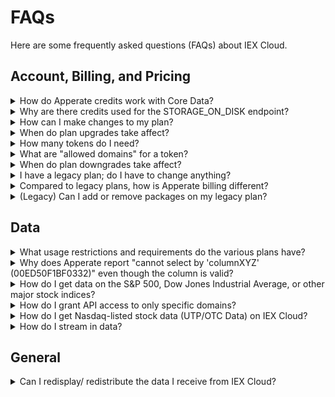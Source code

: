 # FAQs

Here are some frequently asked questions (FAQs) about IEX Cloud.

## Account, Billing, and Pricing

<details><summary>How do Apperate credits work with Core Data?</summary>

Core Data is available as a separate workspace within Apperate and separated into datasets. You can access any dataset from Apperate or through the legacy API using standard database operation pricing.

How many credits you'll use to pull data can be predicted based on:

- **How many records you query** – at a rate of 0.000001 credits per record (another way to look at it, is 1M records per credit)
- **The size of data transferred out** – Each credit gets you 10GB of data transfer. 

Add those two together, and that's your total credit usage for accessing data. If you're a legacy user, you might be used to "data weights" – for simplicity, we've eliminated those for Apperate users.

```{note} **All Core Data resides in Apperate without any storage cost** – so rather than storing Core Data in your own database (and paying for it), you can query it directly.
```

```{seealso} [Credits and Pricing](./administration/credits-and-pricing.md) explains how you simply pay for what you use.
```
</details>

<details><summary>Why are there credits used for the STORAGE_ON_DISK endpoint?
</summary>

Storage credit usage is based on your plan's [Storage Amount](./reference/glossary.md#storage-amount-plan-storage-amount) and is calculated and reported hourly as the `STORAGE_ON_DISK` endpoint's **Credits Used** (see the **Credit Use by Endpoint** section at [Credits &rarr; Credit Use &rarr; Core Use](https://iexcloud.io/console/usage)).

**Hourly Storage Credit Cost:**

```
Hourly Storage Credit Cost = Storage Amount * (1 / # hours in the month) * Credit Rate
```
</details>

<details><summary>How can I make changes to my plan?</summary>

You can request upgrading, downgrading, or cancelling your subscription at any time via the console's [Manage Plan](https://iexcloud.io/console/manage-plan) page.
</details>

<details><summary>When do plan upgrades take affect?</summary>

When you upgrade your plan, the new subscription goes into effect immediately.
</details>

<details><summary>How many tokens do I need?</summary>

You may want to use separate tokens to track, control, and throttle usage by different projects, apps, or end users. Here are a couple examples for using multiple tokens:

- you have multiple applications or projects that use IEX Cloud.
- your business has multiple teams that share your IEX Cloud account.

``` {seealso} [Access and Security](./administration/access-and-security.md).
```
</details>

<details><summary>What are "allowed domains" for a token?</summary>

You may restrict a [token](./administration/access-and-security.md) to certain domains and IP addresses. Leaving a token's **Allowed Domains** field blank allows requests to use the token from anywhere. If you specify domains and/or IP addresses in the token's **Allowed Domains** field, requests that use the token must have an [HTTP header referer](https://developer.mozilla.org/en-US/docs/Web/HTTP/Headers/Referer) value that matches one of the **Allowed Domains** values.
</details>

<details><summary>When do plan downgrades take affect?</summary>

We don't provide prorated refunds for downgrades or cancellations. When you downgrade or cancel, you will remain on your higher-tier subscription through the end of your current term. You can see your current term's next renewal date in the console's [Billing](https://iexcloud.io/console/billing) section. Once your next renewal date comes around, you will automatically be placed on your downgraded subscription. 
</details>

<details><summary>I have a legacy plan; do I have to change anything?</summary>

If you don't want to use any of the new Apperate features, you can continue using IEX Cloud as you do today. You don't need to make any changes.
</details>

<details><summary>Compared to legacy plans, how is Apperate billing different?</summary>

Apperate is a fully-managed cloud database with integrated data services. Much like other serverless cloud databases, you pay for using the system. We track usage of the system using credits. Here's what usage includes:

- Standard database operations (reads, writes, and updates) – for any data. IEX Cloud Core Data **or** your own data.
- Storage of your own data.

```{note} Apperate credits are displayed in smaller units. A credit is represented as 1/1,000,000th smaller than in the past. For example, 100 credits is now represented as 0.0001.
```

The bonuses with Apperate are:

- You **don’t** pay for the storage of Core Data in Apperate – so you essentially get a database that is preloaded with 5TB of financial data without any work (something you wouldn’t get with any other cloud database).
- You query using standard SQL, build views, run transforms and perform joins within Apperate and access the data with our standard API or our new data management UI. Now you don't have to ETL data from IEX Cloud into another database.

```{seealso} [Credits and Pricing](./administration/credits-and-pricing.md) explains how you simply pay for what you use.
```
</details>

<details><summary>(Legacy) Can I add or remove packages on my legacy plan?</summary>

You can both add and remove packages from a legacy plan as needed. Once you add a package, by default, it will be added to your plan for each subsequent month. If you remove a package from your plan, it expires at the end of the current month. Packages can be removed or added month to month for any paid legacy plan.
</details>


## Data

<details><summary>What usage restrictions and requirements do the various plans have?</summary>

Users on the Start Plan (legacy) are only permitted to use data from IEX Cloud for personal, non-commercial use. Paid plan users can use IEX Cloud data for commercial use, including displaying publicly to users.

No user may provide IEX Cloud data via their own API to users, or provide a mechanism for mass downloads, for example as a CSV. For more information please see our terms of service.

Attribution is required for all users. It is as simple as putting “Data provided by IEX Cloud” somewhere on your site or app and linking that text to <https://iexcloud.io>.
</details>

<details><summary>Why does Apperate report "cannot select by 'columnXYZ' (00ED50F1BF0332)" even though the column is valid?</summary> 

You can only select on indexed properties (columns). A property must be a primary, secondary, or date index (See [Unique Index components](./managing-your-data/understanding-datasets.md#indexing-with-unique-index)) to query on it via SQL `WHERE` clauses, SQL `JOIN` `ON` clauses, or via the data query endpoint key/subkey path parameters.
</details>

<details><summary>How do I get data on the S&P 500, Dow Jones Industrial Average, or other major stock indices?</summary>

Data on major stock indices is not currently available on IEX Cloud

Data on the S&P 500, Dow Jones Industrial Average, and other major stock indices is not currently available on IEX Cloud and is unlikely to be in the near future.

Pricing for this data is typically high and requires a direct contract between each consumer and the index provider regardless of who actually supplies the data. For instance, the major index providers charge over $10,000 a year for delayed data.

An alternative is to display ETFs that match those indices, such as SPY for the S&P 500, DIA for Dow Jones, and IWM for Russell 2000.
</details>

<details><summary>How do I grant API access to only specific domains?</summary>

Please see [Restricting Data Access to Specific Domains](./administration/access-and-security/restricting-data-access-to-specific-domains.md).
</details>

<details><summary>How do I get Nasdaq-listed stock data (UTP/OTC Data) on IEX Cloud?</summary>

Please see [Get Nasdaq-listed UTP/OTC Stock Data](./using-core-data/getting-nasdaq-listed-utp-otc-stock-data.md).
</details>

<details><summary>How do I stream in data?</summary>

Please see [Stream Data Using SSE](using-core-data/streaming-data-using-sse.md).
</details>

## General

<details><summary>Can I redisplay/ redistribute the data I receive from IEX Cloud?</summary>

In general, displaying IEX Cloud data is permitted with attribution. The following are some restrictions on the use of IEX Cloud data:

- Users on the Start or Free plan are only permitted to use data from IEX Cloud for personal, non-commercial use. You can still display data to other individuals/users, but you may not include our data in any commercial application. Paid plan users can use IEX Cloud data for commercial use, including displaying publicly to users.
- No user may provide IEX Cloud data via their own API to users, or provide a mechanism for mass downloads, for example as a CSV. For more information please see our terms of service.
- Attribution is required for all users. If a customer distributes IEX Cloud Data, they must state that the data was provided by IEX Cloud and provide a hyperlink to <https://iexcloud.io>.

For more information, please see the **Acceptable Use Policy** within our [Terms](https://iexcloud.io/terms/#aup).
</details>
